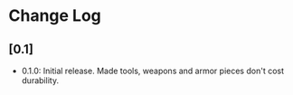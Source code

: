 # Change Log

## [0.1]

- 0.1.0: Initial release. Made tools, weapons and armor pieces don't cost durability.
